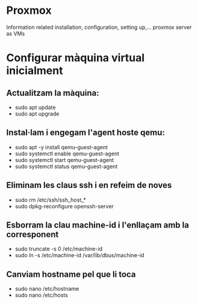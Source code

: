 # Proxmox
Information related installation, configuration, setting up,... proxmox server as VMs

# Configurar màquina virtual inicialment

## Actualitzam la màquina:
* sudo apt update
* sudo apt upgrade

## Instal·lam i engegam l'agent hoste qemu:
* sudo apt -y install qemu-guest-agent
* sudo systemctl enable qemu-guest-agent
* sudo systemctl start qemu-guest-agent
* sudo systemctl status qemu-guest-agent

## Eliminam les claus ssh i en refeim de noves
* sudo rm /etc/ssh/ssh_host_*
* sudo dpkg-reconfigure openssh-server

## Esborram la clau machine-id i l'enllaçam amb la corresponent
* sudo truncate -s 0 /etc/machine-id
* sudo ln -s /etc/machine-id /var/lib/dbus/machine-id

## Canviam hostname pel que li toca
* sudo nano /etc/hostname 
* sudo nano /etc/hosts 
